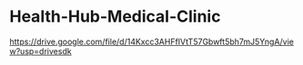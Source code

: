 # Health-Hub-Medical-Clinic
https://drive.google.com/file/d/14Kxcc3AHFfIVtT57Gbwft5bh7mJ5YngA/view?usp=drivesdk
